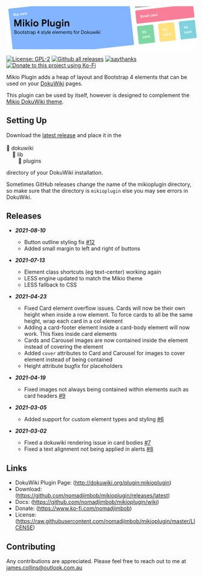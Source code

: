 <img src="https://raw.githubusercontent.com/nomadjimbob/nomadjimbob/master/wiki/mikioplugin/images/mikio_plugin_header.png">

[![License: GPL-2](https://img.shields.io/github/license/nomadjimbob/mikioplugin?color=blue)](LICENSE)
[![Github all releases](https://img.shields.io/github/downloads/nomadjimbob/mikioplugin/total.svg)](https://github.com/nomadjimbob/mikioplugin/releases/)
[![saythanks](https://img.shields.io/badge/say-thanks-ff69b4.svg)](https://saythanks.io/to/james.collins%40outlook.com.au)
[![Donate to this project using Ko-Fi](https://img.shields.io/badge/kofi-donate-yellow.svg)](https://www.ko-fi.com/nomadjimbob)

Mikio Plugin adds a heap of layout and Bootstrap 4 elements that can be used on your [DokuWiki](http://dokuwiki.org/) pages.

This plugin can be used by itself, however is designed to complement the [Mikio DokuWiki theme](http://dokuwiki.org/template:mikio).

## Setting Up

Download the [latest release](https://github.com/nomadjimbob/mikioplugin/releases/latest) and place it in the\
\
:file_folder: dokuwiki\
&nbsp;&nbsp;&nbsp;&nbsp;:file_folder: lib\
&nbsp;&nbsp;&nbsp;&nbsp;&nbsp;&nbsp;&nbsp;&nbsp;:file_folder: plugins

directory of your DokuWiki installation.

Sometimes GitHub releases change the name of the mikioplugin directory, so make sure that the directory is `mikioplugin` else you may see errors in DokuWiki.

## Releases

- **_2021-08-10_**

  - Button outline styling fix [#12](https://github.com/nomadjimbob/mikioplugin/issues/12)
  - Added small margin to left and right of buttons

- **_2021-07-13_**

  - Element class shortcuts (eg text-center) working again
  - LESS engine updated to match the Mikio theme
  - LESS fallback to CSS

- **_2021-04-23_**

  - Fixed Card element overflow issues. Cards will now be their own height when inside a row element. To force cards to all be the same height, wrap each card in a col element
  - Adding a card-footer element inside a card-body element will now work. This fixes inside card elements 
  - Cards and Carousel images are now contained inside the element instead of covering the element
  - Added `cover` attributes to Card and Carousel for images to cover element instead of being contained
  - Height attribute bugfix for placeholders

- **_2021-04-19_**

  - Fixed images not always being contained within elements such as card headers [#9](https://github.com/nomadjimbob/mikioplugin/issues/9)

- **_2021-03-05_**

  - Added support for custom element types and styling [#6](https://github.com/nomadjimbob/mikioplugin/issues/6)

- **_2021-03-02_**
  - Fixed a dokuwiki rendering issue in card bodies [#7](https://github.com/nomadjimbob/mikioplugin/issues/7)
  - Fixed a text alignment not being applied in alerts [#8](https://github.com/nomadjimbob/mikioplugin/issues/8)

## Links

- DokuWiki Plugin Page: (http://dokuwiki.org/plugin:mikioplugin)
- Download: (https://github.com/nomadjimbob/mikioplugin/releases/latest)
- Docs: (https://github.com/nomadjimbob/mikioplugin/wiki)
- Donate: (https://www.ko-fi.com/nomadjimbob)
- License: (https://raw.githubusercontent.com/nomadjimbob/mikioplugin/master/LICENSE)

## Contributing

Any contributions are appreciated. Please feel free to reach out to me at james.collins@outlook.com.au
